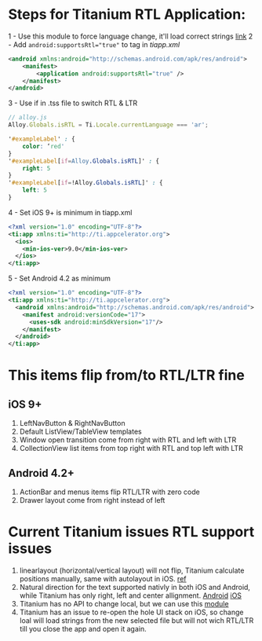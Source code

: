 # Steps for Titanium RTL Application:
1 - Use this module to force language change, it'll load correct strings [link](http://shareourideas.com/2013/12/02/titanium-locale-module-for-both-android-and-ios/)
2 - Add `android:supportsRtl="true"` to <application> tag in _tiapp.xml_
```xml
<android xmlns:android="http://schemas.android.com/apk/res/android">
    <manifest>
        <application android:supportsRtl="true" />
    </manifest>
</android>
```
3 - Use if in .tss file to switch RTL & LTR
```javascript
// alloy.js
Alloy.Globals.isRTL = Ti.Locale.currentLanguage === 'ar';
```
```css
'#exampleLabel' : {
	color: ‘red'
}
'#exampleLabel[if=Alloy.Globals.isRTL]' : {
	right: 5
}
'#exampleLabel[if=!Alloy.Globals.isRTL]' : {
	left: 5
}
```
4 - Set iOS 9+ is minimum in tiapp.xml
```xml
<?xml version="1.0" encoding="UTF-8"?>
<ti:app xmlns:ti="http://ti.appcelerator.org">
  <ios>
    <min-ios-ver>9.0</min-ios-ver>
  </ios>
</ti:app>
```
5 - Set Android 4.2 as minimum
```xml
<?xml version="1.0" encoding="UTF-8"?>
<ti:app xmlns:ti="http://ti.appcelerator.org">
  <android xmlns:android="http://schemas.android.com/apk/res/android">
    <manifest android:versionCode="17">
      <uses-sdk android:minSdkVersion="17"/>
    </manifest>
  </android>
</ti:app>
```

# This items flip from/to RTL/LTR fine
## iOS 9+
1. LeftNavButton & RightNavButton
2. Default ListView/TableView templates
3. Window open transition come from right with RTL and left with LTR
4. CollectionView list items from top right with RTL and top left with LTR

## Android 4.2+
1. ActionBar and menus items flip RTL/LTR with zero code
2. Drawer layout come from right instead of left


# Current Titanium issues RTL support issues
1. linearlayout (horizontal/vertical layout) will not flip, Titanium calculate positions manually, same with autolayout in iOS. [ref](http://android-developers.blogspot.com.eg/2013/03/native-rtl-support-in-android-42.html)
2. Natural direction for the text supported nativly in both iOS and Android, while Titanium has only right, left and center allignment. [Android](https://developer.android.com/reference/android/view/View.html#attr_android:textDirection) [iOS](https://developer.apple.com/reference/uikit/uilabel/1620541-textalignment)
3. Titanium has no API to change local, but we can use this [module](http://shareourideas.com/2013/12/02/titanium-locale-module-for-both-android-and-ios/)
4. Titanium has an issue to re-open the hole UI stack on iOS, so change loal will load strings from the new selected file but will not wich RTL/LTR till you close the app and open it again.
